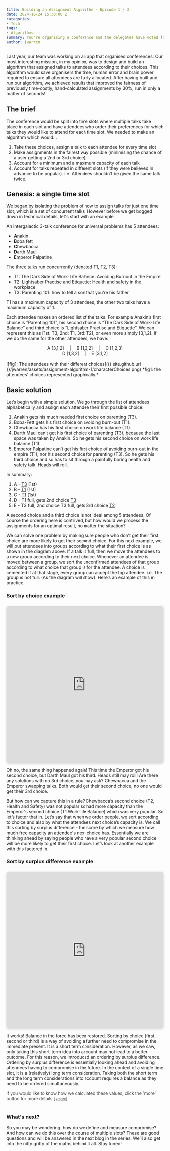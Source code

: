 ```yaml
---
title: Building an Assignment Algorithm - Episode 1 / 3
date: 2024-10-24 15:30:00 Z
categories:
- Tech
tags:
- Algorithms
summary: You're organising a conference and the delegates have voted for what talks they would like to attend. How do you give them the fairest choice possible with constraints on talk size? Join us for the first blog in a series of 3 which go into the nitty gritty of an algorithm that gave rapid results, 30% fairer than those done by hand!
author: jwarren
---
```


<!-- from: 2023-11-24-llm-mem.md -->

<style> 
    summary {
        font-weight: 300;
        display: block;
    }
    summary::after {
        cursor: pointer;
        content: '[+more]';
        text-decoration: underline;
        text-decoration-style: dotted;
        padding-left: 0.5em;
        font-size: 0.8em;
    }
    details[open] > summary::after {
        content: ' [−less]';
    }
        details[open]::before {
        content: '';
        display: block;
        border-top: 1px solid #ccc;
        margin-top: 1em;
    }
    details[open]::after {
        content: '';
        display: block;
        border-top: 1px solid #ccc;
        margin-top: 1em;
        margin-bottom: 1em;
    }
</style>

<!-- MathJax the maths equations -->
<script type="text/javascript" async
 src="https://cdn.jsdelivr.net/npm/mathjax@3/es5/tex-mml-chtml.js">
</script>


Last year, our team was working on an app that organised conferences. Our most interesting mission, in my opinion, was to design and build an algorithm that assigned talks to attendees according to their choices. This algorithm would save organisers the time, human error and brain power required to ensure all attendees are fairly allocated. After having built and run our algorithm, we achieved results that improved the fairness of previously time-costly, hand-calculated assignments by 30%, run in only a matter of seconds!

## The brief

The conference would be split into time slots where multiple talks take place in each slot and have attendees who order their preferences for which talks they would like to attend for each time slot. We needed to make an algorithm which would…

1. Take these choices, assign a talk to each attendee for every time slot 
2. Make assignments in the fairest way possible (minimising the chance of a user getting a 2nd or 3rd choice). 
3. Account for a minimum and a maximum capacity of each talk
4. Account for talks repeated in different slots (if they were believed in advance to be popular). i.e. Attendees shouldn’t be given the same talk twice.

## Genesis: a single time slot

We began by isolating the problem of how to assign talks for just one time slot, which  is a set of concurrent talks. However before we get bogged down in technical details, let's start with an example. 

An intergalactic 3-talk conference for universal problems has 5 attendees:

- **A**nakin
- **B**oba fett
- **C**hewbacca
- **D**arth Maul
- **E**mperor Palpatine

The three talks run concurrently (denoted T1, T2, T3):

 - T1: The Dark Side of Work-Life Balance: Avoiding Burnout in the Empire
 - T2: Lightsaber Practise and Etiquette: Health and safety in the workplace
 - T3: Parenting 101: how to tell a son that you’re his father

T1 has a maximum capacity of 3 attendees, the other two talks have a maximum capacity of 1.

Each attendee makes an ordered list of the talks. For example Anakin’s first choice is “Parenting 101”, his second choice is “The Dark Side of Work-Life Balance” and third choice is “Lightsaber Practise and Etiquette”. We can represent this as [1st: T3, 2nd: T1, 3rd: T2], or even more simply [3,1,2]. If we do the same for the other attendees, we have:

<div style="text-align: center;"> A [3,1,2] &emsp;|&emsp; B [1,3,2] &emsp;|&emsp; C [1,2,3] <br> D [1,3,2] &emsp;|&emsp; E [3,1,2]</div>
<br>
![fig1: The attendees with their different choices]({{ site.github.url }}/jwarren/assets/assignment-algorithm-1/characterChoices.png)
*fig1: the attendees' choices represented graphically.*

## Basic solution

Let’s begin with a simple solution. We go through the list of attendees alphabetically and assign each attendee their first possible choice:

1. Anakin gets his much needed first choice on parenting (T3).
2. Boba-Fett gets his first choice on avoiding burn-out (T1).
3. Chewbacca has his first choice on work life balance (T1).
4. Darth Maul can’t get his first choice of parenting (T3), because the last space was taken by Anakin. So he gets his second choice on work life balance (T1).
5. Emperor Palpatine can’t get his first choice of avoiding burn-out in the empire (T1), nor his second choice for parenting (T3). So he gets his third choice and so has to sit through a painfully boring health and safety talk. Heads will roll.

In summary:

1. A - <u>T3</u> (1st)
2. B - <u>T1</u> (1st)
3. C - <u>T1</u> (1st)
4. D - T1 full, gets 2nd choice <u>T3</u>
5. E - T3 full, 2nd choice T3 full, gets 3rd choice <u>T2</u>

A second choice and a third choice is not ideal among 5 attendees. Of course the ordering here is contrived, but how would we process the assignments for an optimal result, no matter the situation?

We can solve one problem by making sure people who don’t get their first choice are more likely to get their second choice. For this next example, we will put attendees into groups according to what their first choice is as shown in the diagram above. If a talk is full, then we move the attendees to a new group according to their next choice. Whenever an attendee is moved between a group, we sort the unconfirmed attendees of that group according to what choice that group is for the attendee.
A choice is cemented if at that stage, every group can accept the top attendee. i.e. The group is not full. (As the diagram will show). Here’s an example of this in practice.

### Sort by choice example

<div style="position: relative; width: 100%; height: 0; padding-top: 100.0000%;
 padding-bottom: 0; box-shadow: 0 2px 8px 0 rgba(63,69,81,0.16); margin-top: 1.6em; margin-bottom: 0.9em; overflow: hidden;
 border-radius: 8px; will-change: transform;">
  <iframe title="First example, sorting by choice" loading="lazy" style="position: absolute; width: 100%; height: 100%; top: 0; left: 0; border: none; padding: 0;margin: 0;" sandbox="allow-scripts"
    src="https:&#x2F;&#x2F;www.canva.com&#x2F;design&#x2F;DAGNXzlAgEI&#x2F;AbkC2uJ3dy-q513EnbhUuA&#x2F;view?embed" allowfullscreen="allowfullscreen" allow="fullscreen">
  </iframe>
</div>

Oh no, the same thing happened again! This time the Emperor got his second choice, but Darth Maul got his third. Heads still may roll! Are there any solutions with no 3rd choice, you may ask? Chewbacca and the Emperor swapping talks. Both would get their second choice, no one would get their 3rd choice.

But how can we capture this in a rule? Chewbacca’s second choice (T2, Health and Safety) was not popular so had more capacity than the Emperor's second choice (T1 Work-life Balance) which was very popular. So let’s factor that in. Let’s say that when we order people, we sort according to choice and also by what the attendees next choice’s capacity is. We call this sorting by surplus difference - the score by which we measure how much free capacity an attendee's next choice has.
Essentially we are thinking ahead by saying people who have a very popular second choice will be more likely to get their first choice. Let’s look at another example with this factored in.

### Sort by surplus difference example

<div style="position: relative; width: 100%; height: 0; padding-top: 100.0000%;
 padding-bottom: 0; box-shadow: 0 2px 8px 0 rgba(63,69,81,0.16); margin-top: 1.6em; margin-bottom: 0.9em; overflow: hidden;
 border-radius: 8px; will-change: transform;">
  <iframe title="Second example, sorting by surplus difference" loading="lazy" style="position: absolute; width: 100%; height: 100%; top: 0; left: 0; border: none; padding: 0;margin: 0;" sandbox="allow-scripts"
    src="https://www.canva.com/design/DAGNWycujV8/gpxMkTaAej6VGndADIen1Q/view?embed" allowfullscreen="allowfullscreen" allow="fullscreen">
  </iframe>
</div>

It works! Balance in the force has been restored. 
Sorting by choice (first, second or third) is a way of avoiding a further need to compromise in the immediate present. It is a short term consideration. However, as we saw, only taking this short-term idea into account may not lead to a better outcome. For this reason, we introduced an ordering by surplus difference. Ordering by surplus difference is essentially looking ahead and avoiding attendees having to compromise in the future. In the context of a single time slot, it is a (relatively) long term consideration. Taking both the short term and the long term considerations into account requires a balance as they need to be ordered simultaneously. 

<details><summary>If you would like to know how we calculated these values, click the 'more' button for more details</summary>
Surplus difference is calculated by finding the difference between the room surplus of the current choice and the room surplus of their next unassigned choice. Room surplus is calculated as follows:
<br>

<table>
  <tr>
      <th>Talk is…</th>
      <th>Room surplus</th>
      <th>Room surplus range</th>
  </tr>
  <tr>
    <td>Oversubscribed</td>
    <td>Number of group attendees <br>- (max attendees)</td>
    <td>Room surplus > 0</td>
  </tr>
  <tr>
    <td>Undersubscribed</td>
    <td>Number of group attendees <br>- (min attendees) <br>- (number of attendees in slot)</td>
    <td>Room surplus <br> < -(Number of attendees in the slot)</td>
  </tr>
  <tr>
    <td>Undersubscribed</td>
    <td>Number of group attendees <br>- (max attendees)</td>
    <td>-(Number of attendees in the slot) <br>< (Room surplus) <br>< 0</td>
  </tr>
</table>

To account for the attendee choice, surplus difference would be multiplied by a weight, defined as so:
\[w = 2 - \frac{1}{c}\]
Where 
\[w=\text{current group weighting}\]
\[c=\text{choice for their current group}\]
The weight gives more emphasis to the surplus difference if a user’s current group is their second choice, over whether a user is in their 1st choice. The formula given is if the user is on their first choice, the weight will be \(1\), if the user is on their 2nd choice, the weight will be \(1.5\) and if the user is on their 3rd choice, the weight will be \( 1.\dot{6} \). The thought behind this was that though the “felt“ difference for the first few choices would be important to the user, the remaining choices would be marginally worse but have diminishing importance between them.
</details>

<br>

### What's next?

So you may be wondering, how do we define and measure compromise? And how can we do this over the course of multiple slots? These are good questions and will be answered in the next blog in the series. We’ll also get into the nitty gritty of the maths behind it all. Stay tuned!
